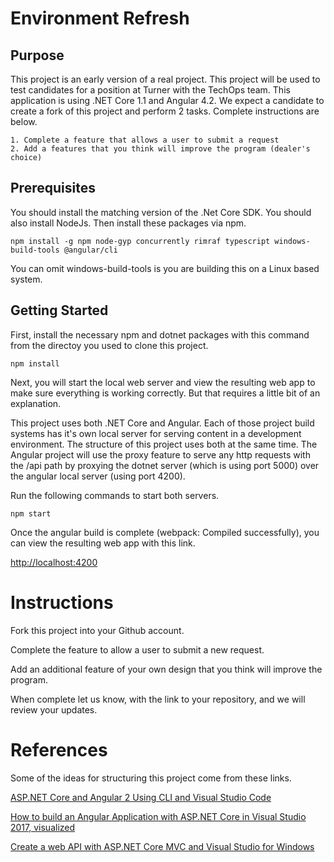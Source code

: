 # Environment Refresh

## Purpose
This project is an early version of a real project.  This project will be used to test candidates for a position at Turner with the TechOps team.  This application is using .NET Core 1.1 and Angular 4.2.  We expect a candidate to create a fork of this project and perform 2 tasks.  Complete instructions are below.

    1. Complete a feature that allows a user to submit a request
    2. Add a features that you think will improve the program (dealer's choice)

## Prerequisites
You should install the matching version of the .Net Core SDK.  You should also install NodeJs.  Then install these packages via npm.

```
npm install -g npm node-gyp concurrently rimraf typescript windows-build-tools @angular/cli
```
You can omit windows-build-tools is you are building this on a Linux based system.

## Getting Started
First, install the necessary npm and dotnet packages with this command from the directoy you used to clone this project.
```
npm install
```
Next, you will start the local web server and view the resulting web app to make sure everything is working correctly.  But that requires a little bit of an explanation.

This project uses both .NET Core and Angular.  Each of those project build systems has it's own local server for serving content in a development environment.  The structure of this project uses both at the same time.  The Angular project will use the proxy feature to serve any http requests with the /api path by proxying the dotnet server (which is using port 5000) over the angular local server (using port 4200).

Run the following commands to start both servers.
```
npm start
```
Once the angular build is complete (webpack: Compiled successfully), you can view the resulting web app with this link.

[http://localhost:4200](http://localhost:4200)

# Instructions

Fork this project into your Github account.

Complete the feature to allow a user to submit a new request.

Add an additional feature of your own design that you think will improve the program.

When complete let us know, with the link to your repository, and we will review your updates.

# References
Some of the ideas for structuring this project come from these links.

[ASP.NET Core and Angular 2 Using CLI and Visual Studio Code](https://dzone.com/articles/aspnet-core-and-angular-2-using-cli-and-visual-stu)

[How to build an Angular Application with ASP.NET Core in Visual Studio 2017, visualized](https://medium.com/@levifuller/building-an-angular-application-with-asp-net-core-in-visual-studio-2017-visualized-f4b163830eaa)

[Create a web API with ASP.NET Core MVC and Visual Studio for Windows](https://docs.microsoft.com/en-us/aspnet/core/tutorials/first-web-api)